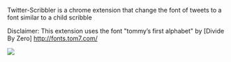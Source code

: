 Twitter-Scribbler
is a chrome extension that change the font of tweets to a font similar to a child scribble

Disclaimer:
This extension uses the font "tommy’s first alphabet" by [Divide By Zero] http://fonts.tom7.com/

<img src="../screancapture.PNG"><img>
